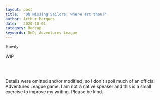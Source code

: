 ```yaml
---
layout: post
title:  "Oh Missing Sailors, where art thou?"
author: Arthur Marques
date:   2020-10-01
category: Redcap
keywords: DnD, Adventures League
---
```


<span style="font-family: 'Julee', cursive;">Howdy</span></div>

WIP
 <!-- 
<img
  src='https://i.pinimg.com/564x/cc/8c/73/cc8c730e0c3907c8479262306f6aee7c.jpg'
  style='style=overflow: hidden; mix-blend-mode:multiply' width="100%"/> -->
 
<!-- 
<div style="text-align:center">
<img
  src='https://i.pinimg.com/564x/25/3c/59/253c593a6037cc56e8bccf632215c92b.jpg'
  style='style=overflow: hidden; mix-blend-mode:multiply; text-align:center;' width="100%"/>
</div>
 -->

<br><br>

<span class="glyphicon glyphicon-fire"></span> Details were omitted and/or modified, so I don't spoil much of an official Adventures League game. I am not a native speaker and this is a small exercise to improve my writing. Please be kind. 
